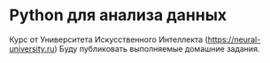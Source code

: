 # Python для анализа данных
Курс от Университета Искусственного Интеллекта (https://neural-university.ru) Буду публиковать выполняемые домашние задания.
